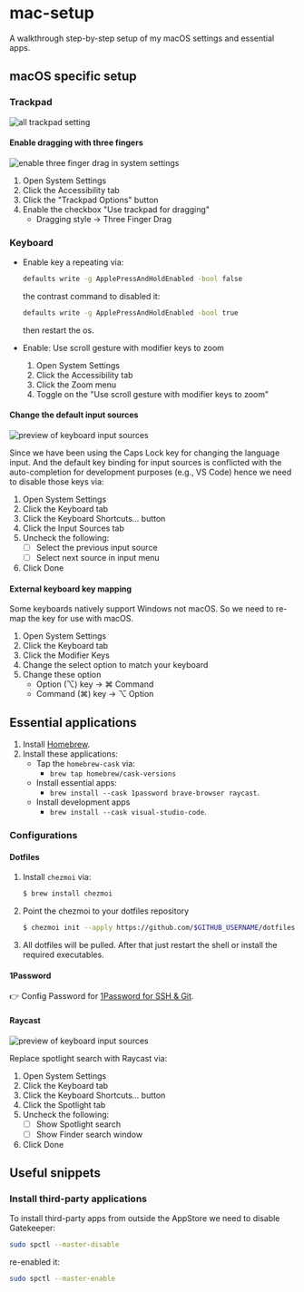 # mac-setup

A walkthrough step-by-step setup of my macOS settings and essential apps.

## macOS specific setup

### Trackpad

![all trackpad setting](./docs/trackpad-setting-all.png)

#### Enable dragging with three fingers

![enable three finger drag in system settings](./docs/trackpad-setting-enable-three-finger-drag.png)

1. Open System Settings
2. Click the Accessibility tab
3. Click the "Trackpad Options" button
4. Enable the checkbox "Use trackpad for dragging"
   - Dragging style -> Three Finger Drag

### Keyboard 

- Enable key a repeating via:
   ```bash
   defaults write -g ApplePressAndHoldEnabled -bool false
   ```

   the contrast command to disabled it:

   ```bash
   defaults write -g ApplePressAndHoldEnabled -bool true
   ```

   then restart the os.

- Enable: Use scroll gesture with modifier keys to zoom
   1. Open System Settings
   2. Click the Accessibility tab
   3. Click the Zoom menu
   4. Toggle on the "Use scroll gesture with modifier keys to zoom"

#### Change the default input sources

![preview of keyboard input sources](./docs/settings-keyboard-input-sources.png)

Since we have been using the Caps Lock key for changing the language input.
And the default key binding for input sources is conflicted with the auto-completion for development purposes (e.g., VS Code) hence we need to disable those keys via:

1. Open System Settings
2. Click the Keyboard tab
3. Click the Keyboard Shortcuts... button
4. Click the Input Sources tab
5. Uncheck the following:
   - [ ] Select the previous input source
   - [ ] Select next source in input menu
6. Click Done

#### External keyboard key mapping

Some keyboards natively support Windows not macOS. So we need to re-map the key for use with macOS.

1. Open System Settings
2. Click the Keyboard tab
3. Click the Modifier Keys
4. Change the select option to match your keyboard
5. Change these option
   - Option (⌥) key -> ⌘ Command
   - Command (⌘) key -> ⌥ Option
## Essential applications

1. Install [Homebrew](https://brew.sh/).
2. Install these applications:
   - Tap the `homebrew-cask` via:
      - `brew tap homebrew/cask-versions`
   - Install essential apps:
      - `brew install --cask 1password brave-browser raycast`.
   - Install development apps
      - `brew install --cask visual-studio-code`.

### Configurations

#### Dotfiles

1. Install `chezmoi` via:
   ```bash
   $ brew install chezmoi
   ```
2. Point the chezmoi to your dotfiles repository
   ```bash
   $ chezmoi init --apply https://github.com/$GITHUB_USERNAME/dotfiles.git
   ```
3. All dotfiles will be pulled. After that just restart the shell or install the required executables.

#### 1Password

👉 Config Password for [1Password for SSH & Git](https://developer.1password.com/docs/ssh/).

#### Raycast

![preview of keyboard input sources](./docs/settings-keyboard-spotlight.png)

Replace spotlight search with Raycast via:

1. Open System Settings
2. Click the Keyboard tab
3. Click the Keyboard Shortcuts... button
4. Click the Spotlight tab
5. Uncheck the following:
   - [ ] Show Spotlight search
   - [ ] Show Finder search window
6. Click Done

## Useful snippets

### Install third-party applications

To install third-party apps from outside the AppStore we need to disable Gatekeeper:

```bash
sudo spctl --master-disable
```

re-enabled it:

```bash
sudo spctl --master-enable
```
